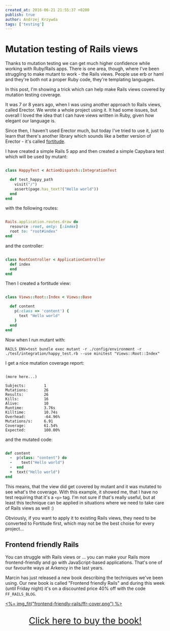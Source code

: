 ```yaml
---
created_at: 2016-06-21 21:55:37 +0200
publish: true
author: Andrzej Krzywda
tags: ['testing']
---
```


# Mutation testing of Rails views

Thanks to mutation testing we can get much higher confidence while working with Ruby/Rails apps. There is one area, though, where I've been struggling to make mutant to work - the Rails views. People use erb or haml and they're both not a proper Ruby code, they're templating languages.

In this post, I'm showing a trick which can help make Rails views covered by mutation testing coverage.

<!-- more -->

It was 7 or 8 years ago, when I was using another approach to Rails views, called Erector. We wrote a whole project using it. It had some issues, but overall I loved the idea that I can have views written in Ruby, given how elegant our language is.

Since then, I haven't used Erector much, but today I've tried to use it, just to learn that there's another library which sounds like a better version of Erector - it's called [fortitude](https://github.com/ageweke/fortitude).

I have created a simple Rails 5 app and then created a simple Capybara test which will be used by mutant:

```ruby

class HappyTest < ActionDispatch::IntegrationTest

  def test_happy_path
    visit("/")
    assert(page.has_text?("Hello world"))
  end
end
```

with the following routes:

```ruby

Rails.application.routes.draw do
  resource :root, only: [:index]
  root to: "root#index"
end
```

and the controller:

```ruby

class RootController < ApplicationController
  def index
  end
end
```

Then I created a fortitude view:

```ruby

class Views::Root::Index < Views::Base

  def content
    p(:class => 'content') {
      text "Hello world"
    }
  end
end
```

Now when I run mutant with:

```
RAILS_ENV=test bundle exec mutant -r ./config/environment -r ./test/integration/happy_test.rb --use minitest "Views::Root::Index"
```

I get a nice mutation coverage report:

```

(more here...)

Subjects:        1
Mutations:       26
Results:         26
Kills:           16
Alive:           10
Runtime:         3.76s
Killtime:        10.74s
Overhead:        -64.96%
Mutations/s:     6.91
Coverage:        61.54%
Expected:        100.00%
```

and the mutated code:

```ruby

def content
  -  p(class: "content") do
  -    text("Hello world")
  -  end
  +  text("Hello world")
end

```

This means, that the view did get covered by mutant and it was mutated to see what's the coverage.
With this example, it showed me, that I have no test requiring that it's a `<p>` tag. I'm not sure if that's really useful, but at least this technique can be applied in situations where we need to take care of Rails views as well :)

Obviously, if you want to apply it to existing Rails views, they need to be converted to Fortitude first, which may not be the best choise for every project...

## Frontend friendly Rails

You can struggle with Rails views or ... you can make your Rails more frontend-friendly and go with JavaScript-based applications. That's one of our favourite ways at Arkency in the last years.

Marcin has just released a new book describing the techniques we've been using. Our new book is called "Frontend friendly Rails" and during this week (until Friday night) it's on a discounted price 40% off with the code `FF_RAILS_BLOG`.

<a href="https://arkency.dpdcart.com/cart/add?product_id=133328&method_id=142386">
  <%= img_fit("frontend-friendly-rails/ffr-cover.png") %>
</a>

<a href="https://arkency.dpdcart.com/cart/add?product_id=133328&method_id=142386" style="display: block; margin: 1em 0; text-align: center; font-size: 2em;">Click here to buy the book!</a>
